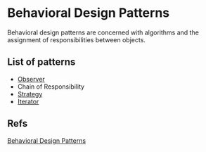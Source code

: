 # **Behavioral Design Patterns**

Behavioral design patterns are concerned with algorithms and the assignment of responsibilities between objects.

## List of patterns
- [Observer](./patterns/observer-pattern.md) <br/>
- Chain of Responsibility <br/>
- [Strategy](./patterns/strategy-pattern.md) <br/>
- [Iterator](./patterns/iterator-pattern.md) <br/>

## Refs
[Behavioral Design Patterns](https://refactoring.guru/design-patterns/behavioral-patterns)
